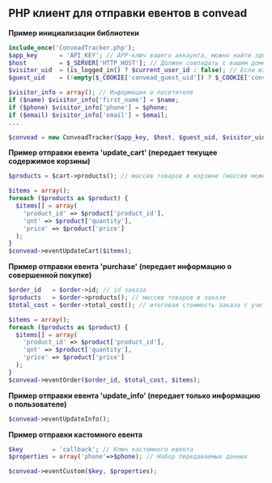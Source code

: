 PHP клиент для отправки евентов в convead
-------------------

**Пример инициализации библиотеки**
```php
include_once('ConveadTracker.php');
$app_key      = 'API_KEY'; // APP-ключ вашего аккаунта, можно найти здесь: http://take.ms/Ejv3q
$host         = $_SERVER['HTTP_HOST']; // Должен совпадать с вашим доменом, указанным в настройках аккаунта
$visitor_uid  = (is_logged_in() ? $current_user_id : false); // Если юзер авторизован, то подставляется его id, иначе - false
$guest_uid    = (!empty($_COOKIE['convead_guest_uid']) ? $_COOKIE['convead_guest_uid'] : false);

$visitor_info = array(); // Информация о посетителе
if ($name) $visitor_info['first_name'] = $name;
if ($phone) $visitor_info['phone'] = $phone;
if ($email) $visitor_info['email'] = $email;
...

$convead = new ConveadTracker($app_key, $host, $guest_uid, $visitor_uid, $visitor_info);
```

**Пример отправки евента 'update_cart' (передает текущее содержимое корзины)**
```php
$products = $cart->products(); // массив товаров в корзине (массив может быть пустым, если корзина очищена)

$items = array();
foreach ($products as $product) {
  $items[] = array(
    'product_id' => $product['product_id'],
    'qnt' => $product['quantity'],
    'price' => $product['price']
  );
}
$convead->eventUpdateCart($items);
```

**Пример отправки евента 'purchase' (передает информацию о совершенной покупке)**
```php
$order_id   = $order->id; // id заказа
$products   = $order->products(); // массив товаров в заказе
$total_cost = $order->total_cost(); // итоговая стоимость заказа с учетом доставки и скидок

$items = array();
foreach ($products as $product) {
  $items[] = array(
    'product_id' => $product['product_id'],
    'qnt' => $product['quantity'],
    'price' => $product['price']
  );
}
$convead->eventOrder($order_id, $total_cost, $items);
```

**Пример отправки евента 'update_info' (передает только информацию о пользователе)**
```php
$convead->eventUpdateInfo();
```

**Пример отправки кастомного евента**
```php
$key        = 'callback'; // Ключ кастомного евента
$properties = array('phone'=>$phone); // Набор передаваемых данных

$convead->eventCustom($key, $properties);
```
